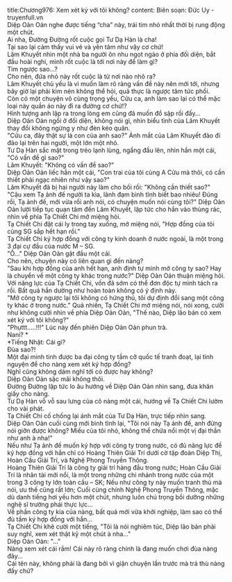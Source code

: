 title:Chương976: Xem xét ký với tôi không?
content:
Biên soạn: Đức Uy - truyenfull.vn<br>Diệp Oản Oản nghe được tiếng “cha” này, trái tim nhỏ nhất thời bị rung động một chút.<br>Ai nha, Đường Đường rốt cuộc gọi Tư Dạ Hàn là cha!<br>Tại sao lại cảm thấy vui vẻ và yên tâm như vậy cơ chứ!<br>Lâm Khuyết nhìn một nhà ba người ôn nhu ngọt ngào ở phía đối diện, bắt đầu hoài nghi, mình rốt cuộc là tới nơi này để làm gì?<br>Tìm ngược sao…?<br>Cho nên, đứa nhỏ này rốt cuộc là từ nơi nào nhô ra?<br>Lâm Khuyết chủ yếu là vì muốn làm rõ ràng vấn đề này nên mới tới, nhưng bây giờ lại phải kìm nén không thể hỏi, quả thực là ngược tâm tức phổi.<br>Còn có một chuyện vô cùng trọng yếu, Cửu ca, anh làm sao lại có thể mặc loại này quần áo này đi ra đường cơ chứ!?<br>Hình tượng anh lập ra trong lòng em cũng đã muốn đổ sập rồi đấy...<br>Diệp Oản Oản ngồi ở đối diện, không nói gì, nhìn biểu tình của Lâm Khuyết thay đổi không ngừng y như đèn kéo quân.<br>"Cửu ca, đây thật sự là con của anh sao?" Ánh mắt của Lâm Khuyết đảo đi đảo lại trên hai người, một lớn một nhỏ.<br>Tư Dạ Hàn sắc mặt trong trẻo lạnh lùng, ngẩng đầu lên, nhìn hắn một cái, "Có vấn đề gì sao?"<br>Lâm Khuyết: "Không có vấn đề sao?"<br>Diệp Oản Oản liếc hắn một cái, "Con trai của tôi cùng A Cửu mà thôi, có cần thiết phải ngạc nhiên như vậy sao?"<br>Lâm Khuyết đã bị hai người này làm cho bối rối: "Không cần thiết sao?"<br>"Cậu xem Tạ ảnh đế người ta kìa, lãnh đạm bình tĩnh biết bao nhiêu! Đúng rồi, Tạ ảnh đế, mới vừa rồi anh nói, có chuyện muốn nói cùng tôi?" Diệp Oản Oản lười tiếp tục quan tâm đến Lâm Khuyết, lập tức cho hắn vào thùng rác, nhìn về phía Tạ Chiết Chi mở miệng hỏi.<br>Tạ Chiết Chi đặt cái ly trong tay xuống, mở miệng nói, "Hợp đồng của tôi cùng SG sắp hết hạn rồi."<br>Tạ Chiết Chi ký hợp đồng với công ty kinh doanh ở nước ngoài, là một trong 3 đại cự đầu của nước M – SG.<br>"Ồ..." Diệp Oản Oản gật đầu một cái.<br>Cho nên, chuyện này có liên quan gì đến nàng?<br>"Sau khi hợp đồng của anh hết hạn, anh định tự mình mở công ty sao? Hay là chuyển về một công ty khác trong nước?" Diệp Oản Oản thuận miệng hỏi.<br>Với năng lực của Tạ Chiết Chi, vốn đã sớm có thể đơn độc tự mình tách ra rồi. Bất quá hắn dường như hoàn toàn không có ý định này.<br>"Mở công ty ngược lại tôi không có hứng thú, tôi dự định đổi sang một công ty khác ở trong nước." Quả nhiên, Tạ Chiết Chi mở miệng nói, nói xong, cười như không cười nhìn về phía Diệp Oản Oản, "Thế nào, Diệp lão bản có xem xét ký với tôi không?"<br>"Phụttt..…!!!" Lúc này đến phiên Diệp Oản Oản phun trà.<br>Nani? *<br>*Tiếng Nhật: Cái gì?<br>Đùa sao?!<br>Một đại minh tinh được ba đại công ty tầm cỡ quốc tế tranh đoạt, lại tình nguyện để cho nàng xem xét ký hợp đồng?<br>Nghĩ cũng không dám nghĩ tới có được hay không?<br>Diệp Oản Oản sặc mãi không thôi.<br>Đường Đường lập tức lo âu hướng về Diệp Oản Oản nhìn sang, đưa khăn giấy cho nàng.<br>Tư Dạ Hàn vỗ vỗ sau lưng của cô nàng một cái, hướng về Tạ Chiết Chi lườm cho vài phát.<br>Tạ Chiết Chi cố chống lại ánh mắt của Tư Dạ Hàn, trực tiếp nhìn sang.<br>Diệp Oản Oản cuối cùng mới bình tĩnh lại, "Tôi nói này Tạ ảnh đế, anh đừng nói giỡn được không? Miếu của tôi nhỏ, không thể chứa nổi một vị đại thần như anh à nha!"<br>Nếu như Tạ ảnh đế muốn ký hợp với công ty trong nước, có đủ năng lực để ký hợp đồng với hắn chỉ có Hoàng Thiên Giải Trí dưới cờ tập đoàn Diệp Thị, Hoàn Cầu Giải Trí, và Nghệ Phong Truyền Thông.<br>Hoàng Thiên Giải Trí là công ty giải trí hàng đầu trong nước; Hoàn Cầu Giải Trí là nhân tài mới nổi, là một trong những chi nhánh trong nước của một trong 3 công ty lớn toàn cầu – SK; Nếu như công ty này muốn tranh thủ mà nói, ưu thế cũng rất lớn; Cuối cùng chính Nghệ Phong Truyền Thông, mặc dù danh tiếng hơi yếu hơn một chút, nhưng luôn chú trọng bồi dưỡng những nghệ sĩ trường phái thực lực…<br>Về phần công ty kia của nàng, bất quá mới vừa khởi nghiệp, làm sao có thể đủ tầm ký hợp đồng với hắn...<br>Tạ Chiết Chi khẽ cười một tiếng, "Tôi là nói nghiêm túc, Diệp lão bản phải suy nghĩ, xem xét thật kỹ một chút à nha…"<br>Diệp Oản Oản: "..."<br>Nàng xem xét cái rắm! Cái này rõ ràng chính là đang muốn chơi đùa nàng đây...<br>Cái tên này, không phải là đang bởi vì giận chuyện lần trước mà trả thù nàng đấy chứ?